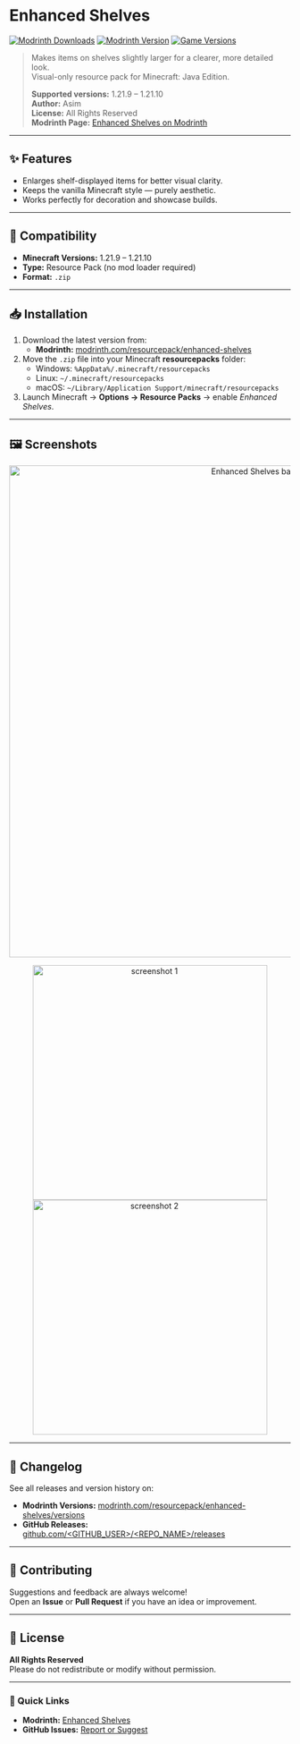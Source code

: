 # Enhanced Shelves

[![Modrinth Downloads](https://img.shields.io/modrinth/dt/enhanced-shelves?logo=modrinth)](https://modrinth.com/resourcepack/enhanced-shelves)
[![Modrinth Version](https://img.shields.io/modrinth/v/enhanced-shelves?logo=modrinth)](https://modrinth.com/resourcepack/enhanced-shelves/versions)
[![Game Versions](https://img.shields.io/modrinth/game-versions/enhanced-shelves?logo=modrinth)](https://modrinth.com/resourcepack/enhanced-shelves/versions)

> Makes items on shelves slightly larger for a clearer, more detailed look.  
> Visual-only resource pack for Minecraft: Java Edition.  
>
> **Supported versions:** 1.21.9 – 1.21.10  
> **Author:** Asim  
> **License:** All Rights Reserved  
> **Modrinth Page:** [Enhanced Shelves on Modrinth](https://modrinth.com/resourcepack/enhanced-shelves)

---

## ✨ Features
- Enlarges shelf-displayed items for better visual clarity.  
- Keeps the vanilla Minecraft style — purely aesthetic.  
- Works perfectly for decoration and showcase builds.

---

## 🧩 Compatibility
- **Minecraft Versions:** 1.21.9 – 1.21.10  
- **Type:** Resource Pack (no mod loader required)  
- **Format:** `.zip`

---

## 📥 Installation
1. Download the latest version from:
   - **Modrinth:** [modrinth.com/resourcepack/enhanced-shelves](https://modrinth.com/resourcepack/enhanced-shelves)
2. Move the `.zip` file into your Minecraft **resourcepacks** folder:
   - Windows: `%AppData%/.minecraft/resourcepacks`
   - Linux: `~/.minecraft/resourcepacks`
   - macOS: `~/Library/Application Support/minecraft/resourcepacks`
3. Launch Minecraft → **Options → Resource Packs** → enable *Enhanced Shelves*.

---

## 🖼️ Screenshots
<p align="center">
  <img src="assets/banner.png" alt="Enhanced Shelves banner" width="880">
</p>
<p align="center">
  <img src="assets/screen1.png" alt="screenshot 1" width="420">
  <img src="assets/screen2.png" alt="screenshot 2" width="420">
</p>

---

## 📜 Changelog
See all releases and version history on:
- **Modrinth Versions:** [modrinth.com/resourcepack/enhanced-shelves/versions](https://modrinth.com/resourcepack/enhanced-shelves/versions)  
- **GitHub Releases:** [github.com/<GITHUB_USER>/<REPO_NAME>/releases](https://github.com/<GITHUB_USER>/<REPO_NAME>/releases)

---

## 🤝 Contributing
Suggestions and feedback are always welcome!  
Open an **Issue** or **Pull Request** if you have an idea or improvement.

---

## 📄 License
**All Rights Reserved**  
Please do not redistribute or modify without permission.

---

### 🔗 Quick Links
- **Modrinth:** [Enhanced Shelves](https://modrinth.com/resourcepack/enhanced-shelves)  
- **GitHub Issues:** [Report or Suggest](https://github.com/<GITHUB_USER>/<REPO_NAME>/issues)
